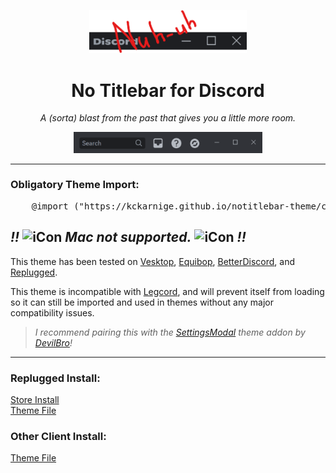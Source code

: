 <p align="center">
    <img width="50%" src="banner.png"></img>
</p>
<h1 align="center">No Titlebar for Discord</h1>
<p align="center"><i>A (sorta) blast from the past that gives you a little more room.</i></p>

<p align="center">
    <img width="60%" src="preview.png"></img>
</p>

---

### Obligatory Theme Import:

<pre lang="css">
    @import ("https://kckarnige.github.io/notitlebar-theme/classicTitlebar.theme.css");
</pre>

<h2>
    <i><b>!!</b></i>
    <picture>
        <source media="(prefers-color-scheme: dark)"
            srcset="https://raw.githack.com/kckarnige/notitlebar-theme/main/macnt.png" width="18px">
        <img alt="iCon" src="https://raw.githack.com/kckarnige/notitlebar-theme/main/macnt-dark.png" width="18px">
    </picture>
    <i>Mac not supported.</i>
    <picture>
        <source media="(prefers-color-scheme: dark)"
            srcset="https://raw.githack.com/kckarnige/notitlebar-theme/main/macnt.png" width="18px">
        <img alt="iCon" src="https://raw.githack.com/kckarnige/notitlebar-theme/main/macnt-dark.png" width="18px">
    </picture>
    <i><b>!!</b></i>
</h2>

This theme has been tested on [Vesktop](https://github.com/Vencord/Vesktop/), [Equibop](https://github.com/Equicord/Equibop), [BetterDiscord](https://github.com/BetterDiscord/BetterDiscord), and [Replugged](https://github.com/replugged-org/replugged).

This theme is incompatible with [Legcord](https://github.com/Legcord/Legcord), and will prevent itself from loading so it can still be imported and used in themes without any major compatibility issues.

> *I recommend pairing this with the [SettingsModal](https://github.com/mwittrien/BetterDiscordAddons/tree/master/Themes/SettingsModal) theme addon by [DevilBro](https://github.com/mwittrien)!*

----

### Replugged Install:
[Store Install](https://replugged.dev/install?identifier=com.kckarnige.classicTitlebar)     
[Theme File](https://github.com/kckarnige/notitlebar-theme/releases/latest/download/com.kckarnige.classicTitlebar.asar)

### Other Client Install:
[Theme File](https://github.com/kckarnige/notitlebar-theme/blob/main/classicTitlebar.theme.css)